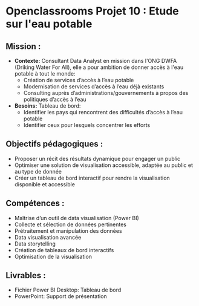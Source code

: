 # Openclassrooms Projet 10 : Etude sur l'eau potable
## **Mission :**
* **Contexte:** Consultant Data Analyst en mission dans l'ONG DWFA (Driking Water For All), elle a pour ambition de donner accès à l'eau potable à tout le monde:
  * Création de services d’accès à l’eau potable
  * Modernisation de services d’accès à l’eau déjà existants
  * Consulting auprès d’administrations/gouvernements à propos des politiques d’accès à l’eau
* **Besoins:** Tableau de bord:
  * Identifier les pays qui rencontrent des difficultés d’accès à l’eau potable
  * Identifier ceux pour lesquels concentrer les efforts
## **Objectifs pédagogiques :**
* Proposer un récit des résultats dynamique pour engager un public
* Optimiser une solution de visualisation accessible, adaptée au public et au type de donnée
* Créer un tableau de bord interactif pour rendre la visualisation disponible et accessible

## **Compétences :**
* Maîtrise d’un outil de data visualisation (Power BI)
* Collecte et sélection de données pertinentes
* Prétraitement et manipulation des données
* Data visualisation avancée
* Data storytelling
* Création de tableaux de bord interactifs
* Optimisation de la visualisation
## **Livrables :**
* Fichier Power BI Desktop: Tableau de bord
* PowerPoint: Support de présentation 
  
